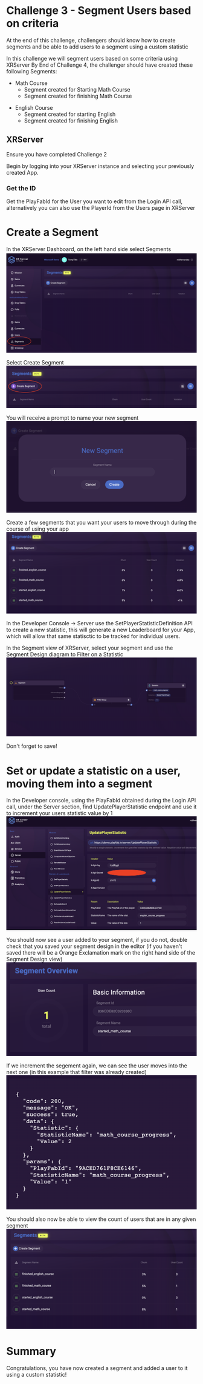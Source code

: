 # Challenge 3 - Segment Users based on criteria

At the end of this challenge, challengers should know how to create segments and be able to add users to a segment using a custom statistic

In this challenge we will segment users based on some criteria using XRServer
By End of Challenge 4, the challenger should have created these following Segments:

 - Math Course
    - Segment created for Starting Math Course
    - Segment created for finishing Math Course

* English Course
    - Segment created for starting English
    - Segment created for finishing English


## XRServer

Ensure you have completed Challenge 2

Begin by logging into your XRServer instance and selecting your previously created App.

### Get the ID
 Get the PlayFabId for the User you want to edit from the Login API call, alternatively you can also use the PlayerId from the Users page in XRServer

 # Create a Segment
In the XRServer Dashboard, on the left hand side select Segments
![A red circle highlighting the segment tab on the left hand of the XRServer Development console](screenshots/challenge_3/select_segments.png)

Select Create Segment ![A red circle highlighting the Create Segment button](screenshots/challenge_3/select_create_segment.png)

You will receive a prompt to name your new segment
![A dialog box asking the user to input a name for the new segment](screenshots/challenge_3/new_segment_dialog.png)

Create a few segments that you want your users to move through during the course of using your app ![A list of segments in the XRServer UI: finished_english_course, finished_math_course, started_english_course, started_math_course](screenshots/challenge_3/multi_segments_created_list.png)


In the Developer Console -> Server use the SetPlayerStatisticDefinition API to create a new statistic, this will generate a new Leaderboard for your 
App, which will allow that same statisctic to be tracked for individual users.


In the Segment view of XRServer, select your segment and use the Segment Design diagram to Filter on a Statistic ![A view of the XRServer Segment Diagram screen](screenshots/challenge_3/set_statistic_filter_using_XRServer.png)

Don't forget to save!

# Set or update a statistic on a user, moving them into a segment 

In the Developer console, using the PlayFabId obtained during the Login API call, under the Server section, find UpdatePlayerStatistic endpoint and use it to increment your users statistic value by 1
![A view of the UpdatePlayerStatistic view in the developer console with values filled in to increment a statistic by 1](screenshots/challenge_3/update_player_statistic_call.png)

You should now see a user added to your segment, if you do not, double check that you saved your segment design in the editor (if you haven't saved there will be a Orange Exclamation mark on the right hand side of the Segment Design view) ![A view of the segment overview in XRServer showing 1 user now in the segment](screenshots/challenge_3/user_added_to_segment.png)


If we increment the segement again, we can see the user moves into the next one (in this example that filter was already created)
![an image showing a JSON response on the UpdatePlayerStatistic endpoint showing we incremented the statistic](screenshots/challenge_3/second_increment_of_statistic.png)

You should also now be able to view the count of users that are in any given segment ![A view of the segment overview in XRServer showing 1 user now belonging to two segments](screenshots/challenge_3/user_now_finished_math_course.png)

# Summary
Congratulations, you have now created a segment and added a user to it using a custom statistic!
